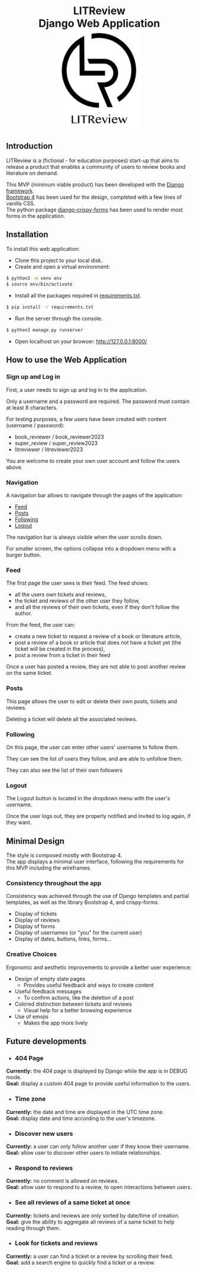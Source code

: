 <h1 align="center">
LITReview<br>Django Web Application<br>
<img alt="LITReview logo" src="./static/media/LITReview_Logo.png" width="224px"/><br/>
</h1>

## Introduction
LITReview is a (fictional - for education purposes) start-up that aims to release a product that enables a community of users to review books and literature on demand.

This MVP (minimum viable product) has been developed with the [Django framework](https://docs.djangoproject.com/en/4.1/).<br>
[Bootstrap 4](https://getbootstrap.com/docs/4.6) has been used for the design, completed with a few lines of vanilla CSS.
<br>
The python package [django-crispy-forms](https://django-crispy-forms.readthedocs.io/) has been used to render most forms in the application.

## Installation
To install this web application:
- Clone this project to your local disk.
- Create and open a virtual environment:
```bash
$ python3 -m venv env
$ source env/bin/activate 
```
- Install all the packages required in [requirements.txt](requirements.txt).
```bash
$ pip install -r requirements.txt
```
- Run the server through the console.
```bash
$ python3 manage.py runserver
```
- Open localhost on your browser: http://127.0.0.1:8000/

## How to use the Web Application
### Sign up and Log in
First, a user needs to sign up and log in to the application.

Only a username and a password are required.
The password must contain at least 8 characters.

For testing purposes, a few users have been created with content (username / password):
  - book_reviewer / book_reviewer2023
  - super_review / super_review2023
  - litreviewer / litreviewer2023

You are welcome to create your own user account and follow the users above.
### Navigation
A navigation bar allows to navigate through the pages of the application:
- [Feed](#Feed)
- [Posts](#Posts)
- [Following](#Following)
- [Logout](#Logout)

The navigation bar is always visible when the user scrolls down.

For smaller screen, the options collapse into a dropdown menu with a burger button.

### Feed
The first page the user sees is their feed. 
The feed shows:
- all the users own tickets and reviews, 
- the ticket and reviews of the other user they follow, 
- and all the reviews of their own tickets, 
even if they don't follow the author.

From the feed, the user can:
- create a new ticket to request a review of a book or literature article,
- post a review of a book or article that does not have a ticket yet (the ticket will be created in the process),
- post a review from a ticket in their feed

Once a user has posted a review, they are not able to post another review on the same ticket.

### Posts
This page allows the user to edit or delete their own posts, tickets and reviews.

Deleting a ticket will delete all the associated reviews.

### Following
On this page, the user can enter other users' username to follow them.

They can see the list of users they follow, and are able to unfollow them.

They can also see the list of their own followers

### Logout
The Logout button is located in the dropdown menu with the user's username.

Once the user logs out, they are properly notified and invited to log again, if they want.

## Minimal Design
The style is composed mostly with Bootstrap 4. <br>
The app displays a minimal user interface, following the requirements for this MVP including the wireframes.

### Consistency throughout the app
Consistency was achieved through the use of Django templates and partial templates, as well as the library Bootstrap 4,
and crispy-forms.
- Display of tickets
- Display of reviews
- Display of forms
- Display of usernames (or "you" for the current user)
- Display of dates, buttons, links, forms...

### Creative Choices
Ergonomic and aesthetic improvements to provide a better user experience:
- Design of empty state pages
  - Provides useful feedback and ways to create content
- Useful feedback messages
  - To confirm actions, like the deletion of a post
- Colored distinction between tickets and reviews
  - Visual help for a better browsing experience
- Use of emojis
  - Makes the app more lively

## Future developments

* ### 404 Page
**Currently:** the 404 page is displayed by Django while the app is in DEBUG mode.
<br>
**Goal:** display a custom 404 page to provide useful information to the users.

* ### Time zone
**Currently:** the date and time are displayed in the UTC time zone.
<br>
**Goal:** display date and time according to the user's timezone.

* ### Discover new users
**Currently:** a user can only follow another user if they know their username.
<br>
**Goal:** allow user to discover other users to initiate relationships.

* ### Respond to reviews
**Currently:** no comment is allowed on reviews.
<br>
**Goal:** allow user to respond to a review, to open interactions between users.

* ### See all reviews of a same ticket at once
**Currently:** tickets and reviews are only sorted by date/time of creation.
<br>
**Goal:** give the ability to aggregate all reviews of a same ticket to help reading through them.

* ### Look for tickets and reviews
**Currently:** a user can find a ticket or a review by scrolling their feed.
<br>
**Goal:** add a search engine to quickly find a ticket or a review.
